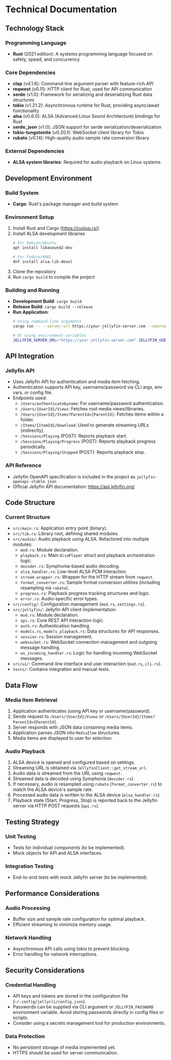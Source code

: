 # Technical Documentation

## Technology Stack

### Programming Language
- **Rust** (2021 edition): A systems programming language focused on safety, speed, and concurrency

### Core Dependencies
- **clap** (v4.1.6): Command-line argument parser with feature-rich API
- **reqwest** (v0.11): HTTP client for Rust, used for API communication
- **serde** (v1.0): Framework for serializing and deserializing Rust data structures
- **tokio** (v1.21.2): Asynchronous runtime for Rust, providing async/await functionality
- **alsa** (v0.6.0): ALSA (Advanced Linux Sound Architecture) bindings for Rust
- **serde_json** (v1.0): JSON support for serde serialization/deserialization
- **tokio-tungstenite** (v0.20.1): WebSocket client library for Tokio
- **rubato** (v0.14): High-quality audio sample rate conversion library

### External Dependencies
- **ALSA system libraries**: Required for audio playback on Linux systems

## Development Environment

### Build System
- **Cargo**: Rust's package manager and build system

### Environment Setup
1. Install Rust and Cargo (https://rustup.rs/)
2. Install ALSA development libraries
   ```bash
   # For Debian/Ubuntu
   apt install libasound2-dev
   
   # For Fedora/RHEL
   dnf install alsa-lib-devel
   ```
3. Clone the repository
4. Run `cargo build` to compile the project

### Building and Running
- **Development Build**: `cargo build`
- **Release Build**: `cargo build --release`
- **Run Application**:
  ```bash
  # Using command-line arguments
  cargo run -- --server-url https://your-jellyfin-server.com --username your-user --password your-pass
  
  # Or using environment variables
  JELLYFIN_SERVER_URL="https://your-jellyfin-server.com" JELLYFIN_USERNAME="your-user" JELLYFIN_PASSWORD="your-pass" cargo run
  ```

## API Integration

### Jellyfin API
- Uses Jellyfin API for authentication and media item fetching.
- Authentication supports API key, username/password via CLI args, env vars, or config file.
- Endpoints used:
  - `/Users/authenticatebyname`: For username/password authentication.
  - `/Users/{UserId}/Views`: Fetches root media views/libraries.
  - `/Users/{UserId}/Items?ParentId={ParentId}`: Fetches items within a folder.
  - `/Items/{ItemId}/Download`: Used to generate streaming URLs (indirectly).
  - `/Sessions/Playing` (POST): Reports playback start.
  - `/Sessions/Playing/Progress` (POST): Reports playback progress periodically.
  - `/Sessions/Playing/Stopped` (POST): Reports playback stop.

### API Reference
- Jellyfin OpenAPI specification is included in the project as `jellyfin-openapi-stable.json`
- Official Jellyfin API documentation: https://api.jellyfin.org/

## Code Structure

### Current Structure
- `src/main.rs`: Application entry point (binary).
- `src/lib.rs`: Library root, defining shared modules.
- `src/audio/`: Audio playback using ALSA. Refactored into multiple modules:
  - `mod.rs`: Module declaration.
  - `playback.rs`: Main `AlsaPlayer` struct and playback orchestration logic.
  - `decoder.rs`: Symphonia-based audio decoding.
  - `alsa_handler.rs`: Low-level ALSA PCM interaction.
  - `stream_wrapper.rs`: Wrapper for the HTTP stream from `reqwest`.
  - `format_converter.rs`: Sample format conversion utilities (including resampling via `rubato`).
  - `progress.rs`: Playback progress tracking structures and logic.
  - `error.rs`: Audio-specific error types.
- `src/config/`: Configuration management (`mod.rs`, `settings.rs`).
- `src/jellyfin/`: Jellyfin API client implementation:
  - `mod.rs`: Module declaration.
  - `api.rs`: Core REST API interaction logic.
  - `auth.rs`: Authentication handling.
  - `models.rs`, `models_playback.rs`: Data structures for API responses.
  - `session.rs`: Session management.
  - `websocket.rs`: WebSocket connection management and outgoing message handling.
  - `ws_incoming_handler.rs`: Logic for handling incoming WebSocket messages.
- `src/ui/`: Command-line interface and user interaction (`mod.rs`, `cli.rs`).
- `tests/`: Contains integration and manual tests.

## Data Flow

### Media Item Retrieval
1. Application authenticates (using API key or username/password).
2. Sends request to `/Users/{UserId}/Views` or `/Users/{UserId}/Items?ParentId={ParentId}`.
3. Server responds with JSON data containing media items.
4. Application parses JSON into `MediaItem` structures.
5. Media items are displayed to user for selection.

### Audio Playback
1. ALSA device is opened and configured based on settings.
2. Streaming URL is obtained via `JellyfinClient::get_stream_url`.
3. Audio data is streamed from the URL using `reqwest`.
4. Streamed data is decoded using Symphonia (`decoder.rs`).
5. If necessary, audio is resampled using `rubato` (`format_converter.rs`) to match the ALSA device's sample rate.
6. Processed audio data is written to the ALSA device (`alsa_handler.rs`).
7. Playback state (Start, Progress, Stop) is reported back to the Jellyfin server via HTTP POST requests (`api.rs`).

## Testing Strategy

### Unit Testing
- Tests for individual components (to be implemented).
- Mock objects for API and ALSA interfaces.

### Integration Testing
- End-to-end tests with mock Jellyfin server (to be implemented).

## Performance Considerations

### Audio Processing
- Buffer size and sample rate configuration for optimal playback.
- Efficient streaming to minimize memory usage.

### Network Handling
- Asynchronous API calls using tokio to prevent blocking.
- Error handling for network interruptions.

## Security Considerations

### Credential Handling
- API keys and tokens are stored in the configuration file (`~/.config/jellycli/config.json`).
- Passwords can be supplied via CLI argument or `JELLYFIN_PASSWORD` environment variable. Avoid storing passwords directly in config files or scripts.
- Consider using a secrets management tool for production environments.

### Data Protection
- No persistent storage of media implemented yet.
- HTTPS should be used for server communication.
